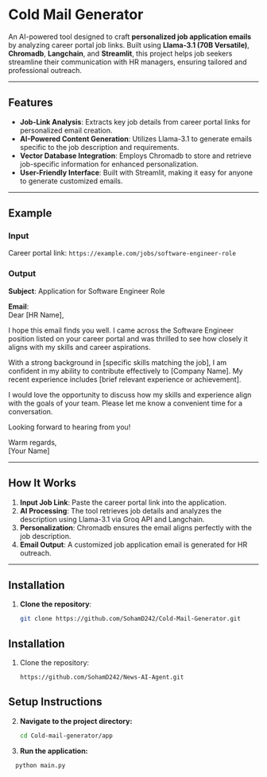 # Cold Mail Generator  

An AI-powered tool designed to craft **personalized job application emails** by analyzing career portal job links. Built using **Llama-3.1 (70B Versatile)**, **Chromadb**, **Langchain**, and **Streamlit**, this project helps job seekers streamline their communication with HR managers, ensuring tailored and professional outreach.

---

## Features  

- **Job-Link Analysis**: Extracts key job details from career portal links for personalized email creation.  
- **AI-Powered Content Generation**: Utilizes Llama-3.1 to generate emails specific to the job description and requirements.  
- **Vector Database Integration**: Employs Chromadb to store and retrieve job-specific information for enhanced personalization.  
- **User-Friendly Interface**: Built with Streamlit, making it easy for anyone to generate customized emails.  

---

## Example  

### Input  
Career portal link: `https://example.com/jobs/software-engineer-role`  

### Output  

**Subject**: Application for Software Engineer Role  

**Email**:  
Dear [HR Name],  

I hope this email finds you well. I came across the Software Engineer position listed on your career portal and was thrilled to see how closely it aligns with my skills and career aspirations.  

With a strong background in [specific skills matching the job], I am confident in my ability to contribute effectively to [Company Name]. My recent experience includes [brief relevant experience or achievement].  

I would love the opportunity to discuss how my skills and experience align with the goals of your team. Please let me know a convenient time for a conversation.  

Looking forward to hearing from you!  

Warm regards,  
[Your Name]  

---

## How It Works  

1. **Input Job Link**: Paste the career portal link into the application.  
2. **AI Processing**: The tool retrieves job details and analyzes the description using Llama-3.1 via Groq API and Langchain.  
3. **Personalization**: Chromadb ensures the email aligns perfectly with the job description.  
4. **Email Output**: A customized job application email is generated for HR outreach.  

---

## Installation  

1. **Clone the repository**:  
   ```bash
   git clone https://github.com/SohamD242/Cold-Mail-Generator.git

## Installation  

1. Clone the repository:  
   ```bash  
   https://github.com/SohamD242/News-AI-Agent.git

## Setup Instructions  

2. **Navigate to the project directory:**  
   ```bash
   cd Cold-mail-generator/app

3. **Run the application:**

```bash
  python main.py
